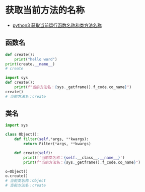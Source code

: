 # 获取当前方法的名称

- [python3 获取当前运行函数名称和类方法名称](https://blog.csdn.net/a1007720052/article/details/107342733)  

## 函数名
```py
def create():
    print("hello word")
print(create.__name__)
# create

import sys
def create():
    print(f"当前方法名：{sys._getframe().f_code.co_name}")
create()
# 当前方法名：create
```

## 类名
```py
import sys

class Object():
    def filter(self,*args, **kwargs):
        return Filter(*args, **kwargs)

    def create(self):
        print(f'当前类名称：{self.__class__.__name__}')
        print(f"当前方法名：{sys._getframe().f_code.co_name}")

o=Object()
o.create()
# 当前类名称：Object
# 当前方法名：create
```
